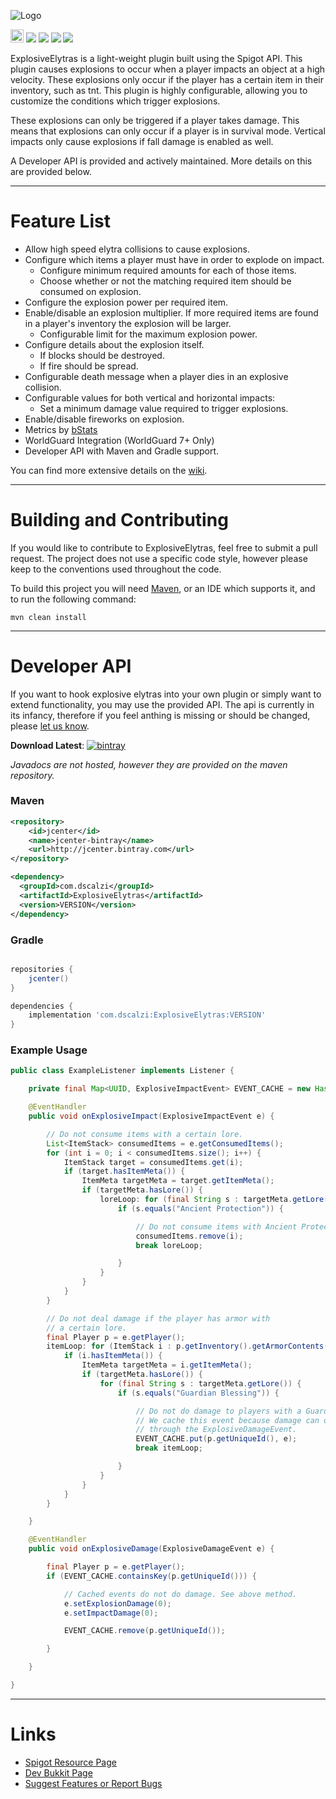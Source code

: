 ![Logo](https://i.imgur.com/PQAl7si.png)

[<img src="https://ci.appveyor.com/api/projects/status/v982bn9k4lbgfu3s?retina=true" height="20.74px"></img>](https://ci.appveyor.com/project/dscalzi/explosiveelytras) [![](https://pluginbadges.glitch.me/api/v1/dl/Downloads-limegreen.svg?bukkit=explosiveelytras&spigot=explosiveelytras.43493&github=dscalzi%2FExplosiveElytras&style=flat)](https://github.com/dscalzi/PluginBadges) [![](https://img.shields.io/github/license/dscalzi/ExplosiveElytras.svg)](https://github.com/dscalzi/ExplosiveElytras/blob/master/LICENSE) ![](https://img.shields.io/badge/Spigot-1.9.x--1.16.x-orange.svg) [![](https://discordapp.com/api/guilds/211524927831015424/widget.png)](https://discordapp.com/invite/Fcrh6PT)

ExplosiveElytras is a light-weight plugin built using the Spigot API. This plugin causes explosions to occur when a player impacts an object at a high velocity. These explosions only occur if the player has a certain item in their inventory, such as tnt. This plugin is highly configurable, allowing you to customize the conditions which trigger explosions.

These explosions can only be triggered if a player takes damage. This means that explosions can only occur if a player is in survival mode. Vertical impacts only cause explosions if fall damage is enabled as well.

A Developer API is provided and actively maintained. More details on this are provided below.

---

# Feature List

* Allow high speed elytra collisions to cause explosions.
* Configure which items a player must have in order to explode on impact.
    * Configure minimum required amounts for each of those items.
    * Choose whether or not the matching required item should be consumed on explosion.
* Configure the explosion power per required item.
* Enable/disable an explosion multiplier. If more required items are found in a player's inventory the explosion will be larger.
    * Configurable limit for the maximum explosion power.
* Configure details about the explosion itself.
    * If blocks should be destroyed.
    * If fire should be spread.
* Configurable death message when a player dies in an explosive collision.
* Configurable values for both vertical and horizontal impacts:
    * Set a minimum damage value required to trigger explosions.
* Enable/disable fireworks on explosion.
* Metrics by [bStats](https://bstats.org/plugin/bukkit/ExplosiveElytras/416)
* WorldGuard Integration (WorldGuard 7+ Only)
* Developer API with Maven and Gradle support.

You can find more extensive details on the [wiki](https://github.com/dscalzi/ExplosiveElytras/wiki).

---

# Building and Contributing

If you would like to contribute to ExplosiveElytras, feel free to submit a pull request. The project does not use a specific code style, however please keep to the conventions used throughout the code.

To build this project you will need [Maven](https://maven.apache.org/), or an IDE which supports it, and to run the following command:

```shell
mvn clean install
```

---

# Developer API

If you want to hook explosive elytras into your own plugin or simply want to extend functionality, you may use the provided API. The api is currently in its infancy, therefore if you feel anthing is missing or should be changed, please [let us know](https://github.com/dscalzi/ExplosiveElytras/issues).

**Download Latest**: [![bintray](https://api.bintray.com/packages/dscalzi/maven/ExplosiveElytras/images/download.svg)](https://bintray.com/dscalzi/maven/ExplosiveElytras/_latestVersion)

*Javadocs are not hosted, however they are provided on the maven repository.*

### Maven

```XML
<repository>
    <id>jcenter</id>
    <name>jcenter-bintray</name>
    <url>http://jcenter.bintray.com</url>
</repository>

<dependency>
  <groupId>com.dscalzi</groupId>
  <artifactId>ExplosiveElytras</artifactId>
  <version>VERSION</version>
</dependency>
```

### Gradle

```gradle

repositories {
    jcenter()
}

dependencies {
    implementation 'com.dscalzi:ExplosiveElytras:VERSION'
}
```

### Example Usage

```java
public class ExampleListener implements Listener {

    private final Map<UUID, ExplosiveImpactEvent> EVENT_CACHE = new HashMap<UUID, ExplosiveImpactEvent>();

    @EventHandler
    public void onExplosiveImpact(ExplosiveImpactEvent e) {

        // Do not consume items with a certain lore.
        List<ItemStack> consumedItems = e.getConsumedItems();
        for (int i = 0; i < consumedItems.size(); i++) {
            ItemStack target = consumedItems.get(i);
            if (target.hasItemMeta()) {
                ItemMeta targetMeta = target.getItemMeta();
                if (targetMeta.hasLore()) {
                    loreLoop: for (final String s : targetMeta.getLore()) {
                        if (s.equals("Ancient Protection")) {

                            // Do not consume items with Ancient Protection.
                            consumedItems.remove(i);
                            break loreLoop;

                        }
                    }
                }
            }
        }

        // Do not deal damage if the player has armor with
        // a certain lore.
        final Player p = e.getPlayer();
        itemLoop: for (ItemStack i : p.getInventory().getArmorContents()) {
            if (i.hasItemMeta()) {
                ItemMeta targetMeta = i.getItemMeta();
                if (targetMeta.hasLore()) {
                    for (final String s : targetMeta.getLore()) {
                        if (s.equals("Guardian Blessing")) {

                            // Do not do damage to players with a Guardian Blessing.
                            // We cache this event because damage can only be edited
                            // through the ExplosiveDamageEvent.
                            EVENT_CACHE.put(p.getUniqueId(), e);
                            break itemLoop;

                        }
                    }
                }
            }
        }

    }

    @EventHandler
    public void onExplosiveDamage(ExplosiveDamageEvent e) {

        final Player p = e.getPlayer();
        if (EVENT_CACHE.containsKey(p.getUniqueId())) {

            // Cached events do not do damage. See above method.
            e.setExplosionDamage(0);
            e.setImpactDamage(0);

            EVENT_CACHE.remove(p.getUniqueId());

        }

    }

}
```

---

# Links

* [Spigot Resource Page](https://www.spigotmc.org/resources/explosiveelytras.43493/)
* [Dev Bukkit Page](https://dev.bukkit.org/projects/explosiveelytras)
* [Suggest Features or Report Bugs](https://github.com/dscalzi/ExplosiveElytras/issues)
